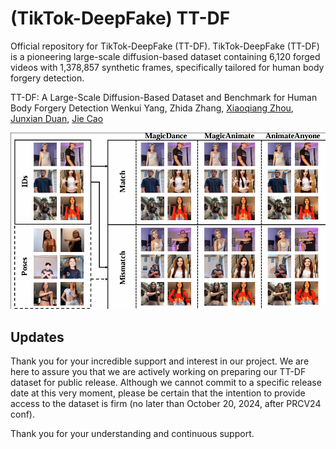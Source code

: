 # (TikTok-DeepFake) TT-DF
Official repository for TikTok-DeepFake (TT-DF). TikTok-DeepFake (TT-DF) is a pioneering large-scale diffusion-based dataset containing 6,120 forged videos with 1,378,857 synthetic frames, specifically tailored for human body forgery detection. 

TT-DF: A Large-Scale Diffusion-Based Dataset and Benchmark for Human Body Forgery Detection
Wenkui Yang, 
Zhida Zhang, 
[Xiaoqiang Zhou](https://scholar.google.com/citations?hl=en&user=Z2BTkNIAAAAJ),
[Junxian Duan](https://scholar.google.com/citations?hl=en&user=Ar_k4v0AAAAJ), 
[Jie Cao](https://scholar.google.com/citations?hl=en&user=lPLM5oMAAAAJ)

![Teaser Image](docs/example1.png "Teaser")


## Updates
Thank you for your incredible support and interest in our project. We are here to assure you that we are actively working on preparing our TT-DF dataset for public release. Although we cannot commit to a specific release date at this very moment, please be certain that the intention to provide access to the dataset is firm (no later than October 20, 2024, after PRCV24 conf). 

Thank you for your understanding and continuous support.  
